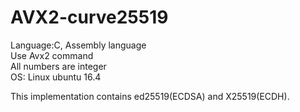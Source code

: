 # AVX2-curve25519

Language:C, Assembly language<br>
Use Avx2 command<br>
All numbers are integer<br>
OS: Linux ubuntu 16.4<br>


This implementation contains ed25519(ECDSA) and X25519(ECDH).<br>

